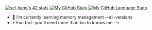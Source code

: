 ###
[![sel-hano's 42 stats](https://badge.mediaplus.ma/greenbinary/sel-hano?1337Badge=off)](https://github.com/oakoudad/badge42)
[![My GitHub Stats](https://github-readme-stats.vercel.app/api/?username=YourGitHubUsername&count_private=true&theme=tokyonight&showicons=true)]()
[![My GitHub Language Stats](https://github-readme-stats.vercel.app/api/top-langs/?username=YourGitHubUsername&langs_count=5&theme=tokyonight)]()


- 🌱 I’m currently learning memory management --all-versions
- ⚡ Fun fact: you'll need more than bio to knows me
-->
